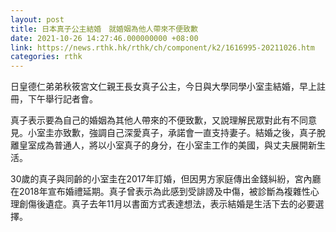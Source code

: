 ```yaml
---
layout: post
title: 日本真子公主結婚　就婚姻為他人帶來不便致歉
date: 2021-10-26 14:27:46.000000000 +08:00
link: https://news.rthk.hk/rthk/ch/component/k2/1616995-20211026.htm
categories: rthk
---
```


日皇德仁弟弟秋筱宮文仁親王長女真子公主，今日與大學同學小室圭結婚，早上註冊，下午舉行記者會。

真子表示要為自己的婚姻為其他人帶來的不便致歉，又說理解民眾對此有不同意見。小室圭亦致歉，強調自己深愛真子，承諾會一直支持妻子。結婚之後，真子脫離皇室成為普通人，將以小室真子的身分，在小室圭工作的美國，與丈夫展開新生活。

30歲的真子與同齡的小室圭在2017年訂婚，但因男方家庭傳出金錢糾紛，宮內廳在2018年宣布婚禮延期。真子曾表示為此感到受誹謗及中傷，被診斷為複雜性心理創傷後遺症。真子去年11月以書面方式表達想法，表示結婚是生活下去的必要選擇。
